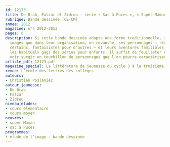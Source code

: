 ```yaml
---
id: 12173
title: De Brab, Falzar et Zidrou – série « Sac à Puces », « Super Maman » 
rubrique: Bande dessinée [CE-CM]
annee: 2012
magazine: n°4 2012-2013
pages: 6
description: Si cette bande dessinée adopte une forme traditionnelle, tant dans les
  images que dans leur organisation, en revanche, ses personnages – réalistes pour
  certains, fantaisistes pour d’autres – et leurs aventures familiales tranchent avec
  les habituels gags des séries pour enfants. Il suffit de feuilleter cet album pour
  voir surgir un tourbillon de personnages que l’on pourra caractériser avec les élèves.
article_pdf: 12173.pdf
magazine_special: La littérature de jeunesse du cycle 3 à la troisième
revue: L’école des lettres des collèges
auteurs:
- Christian Poslaniec
auteur_jeunesse:
- De Brab
- Falzar
- Zidrou
niveau_etudes:
- cours élémentaire
- cours moyen
oeuvres:
- super Maman
- sac à Puces
programmes:
- étude de l’image - bande dessinée
---
```

